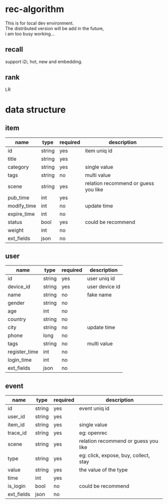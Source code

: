 # rec-algorithm
This is for local dev environment.  
The distributed version will be add in the future,   
i am too busy working...

## recall
support i2i, hot, new and embedding.

## rank
LR

# data structure

## item

| name        | type   | required | description                          |
|-------------|--------|----------|--------------------------------------|  
| id          | string | yes      | item uniq id                         |  
| title       | string | yes      |                                      |
| category    | string | yes      | single value                         |  
| tags        | string | no       | multi value                          |  
| scene       | string | yes      | relation recommend or guess you like |  
| pub_time    | int    | yes      |                                      |  
| modify_time | int    | no       | update time                          |  
| expire_time | int    | no       |                                      |  
| status      | bool   | yes      | could be recommend                   |  
| weight      | int    | no       |                                      |  
| ext_fields  | json   | no       |                                      |  

## user

| name          | type   | required | description    |
|---------------|--------|----------|----------------|  
| id            | string | yes      | user uniq id   |  
| device_id     | string | yes      | user device id |
| name          | string | no       | fake name      |  
| gender        | string | no       |                |  
| age           | int    | no       |                |  
| country       | string | no       |                |  
| city          | string | no       | update time    |  
| phone         | long   | no       |                |  
| tags          | string | no       | multi value    |  
| register_time | int    | no       |                |
| login_time    | int    | no       |                |
| ext_fields    | json   | no       |                |

## event

| name       | type   | required | description                            |
|------------|--------|----------|----------------------------------------|  
| id         | string | yes      | event uniq id                          |  
| user_id    | string | yes      |                                        |
| item_id    | string | yes      | single value                           |  
| trace_id   | string | yes      | eg: openrec                            |  
| scene      | string | yes      | relation recommend or guess you like   |  
| type       | string | yes      | eg: click, expose, buy, collect, stay  |  
| value      | string | yes      | the value of the type                  |  
| time       | int    | yes      |                                        |  
| is_login   | bool   | no       | could be recommend                     |  
| ext_fields | json   | no       |                                        |  

